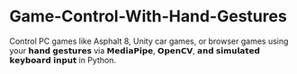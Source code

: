 # Game-Control-With-Hand-Gestures
Control PC games like Asphalt 8, Unity car games, or browser games using your 𝗵𝗮𝗻𝗱 𝗴𝗲𝘀𝘁𝘂𝗿𝗲𝘀 via 𝗠𝗲𝗱𝗶𝗮𝗣𝗶𝗽𝗲, 𝗢𝗽𝗲𝗻𝗖𝗩, 𝗮𝗻𝗱 𝘀𝗶𝗺𝘂𝗹𝗮𝘁𝗲𝗱 𝗸𝗲𝘆𝗯𝗼𝗮𝗿𝗱 𝗶𝗻𝗽𝘂𝘁 in Python.
